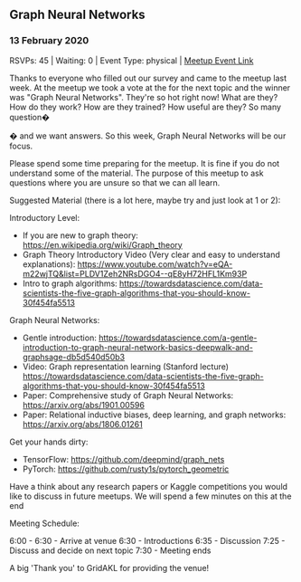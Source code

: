 ## Graph Neural Networks
### 13 February 2020
RSVPs: 45 | Waiting: 0 | Event Type: physical | [Meetup Event Link](https://www.meetup.com/Data-Science-Discussion-Auckland/events/267801955)

Thanks to everyone who filled out our survey and came to the meetup last week. At the meetup we took a vote at the for the next topic and the winner was "Graph Neural Networks". They're so hot right now! What are they? How do they work? How are they trained? How useful are they? So many question�

� and we want answers. So this week, Graph Neural Networks will be our focus.

Please spend some time preparing for the meetup. It is fine if you do not understand some of the material. The purpose of this meetup to ask questions where you are unsure so that we can all learn.

Suggested Material (there is a lot here, maybe try and just look at 1 or 2):

Introductory Level:
- If you are new to graph theory: https://en.wikipedia.org/wiki/Graph_theory
- Graph Theory Introductory Video (Very clear and easy to understand explanations): https://www.youtube.com/watch?v=eQA-m22wjTQ&list=PLDV1Zeh2NRsDGO4--qE8yH72HFL1Km93P
- Intro to graph algorithms: https://towardsdatascience.com/data-scientists-the-five-graph-algorithms-that-you-should-know-30f454fa5513

Graph Neural Networks:
- Gentle introduction: https://towardsdatascience.com/a-gentle-introduction-to-graph-neural-network-basics-deepwalk-and-graphsage-db5d540d50b3
- Video: Graph representation learning (Stanford lecture) https://towardsdatascience.com/data-scientists-the-five-graph-algorithms-that-you-should-know-30f454fa5513
- Paper: Comprehensive study of Graph Neural Networks: https://arxiv.org/abs/1901.00596
- Paper: Relational inductive biases, deep learning, and graph networks: https://arxiv.org/abs/1806.01261

Get your hands dirty:
- TensorFlow: https://github.com/deepmind/graph_nets
- PyTorch: https://github.com/rusty1s/pytorch_geometric

Have a think about any research papers or Kaggle competitions you would like to discuss in future meetups. We will spend a few minutes on this at the end

Meeting Schedule:

6:00 - 6:30 - Arrive at venue
6:30 - Introductions
6:35 - Discussion
7:25 - Discuss and decide on next topic
7:30 - Meeting ends

A big 'Thank you' to GridAKL for providing the venue!

